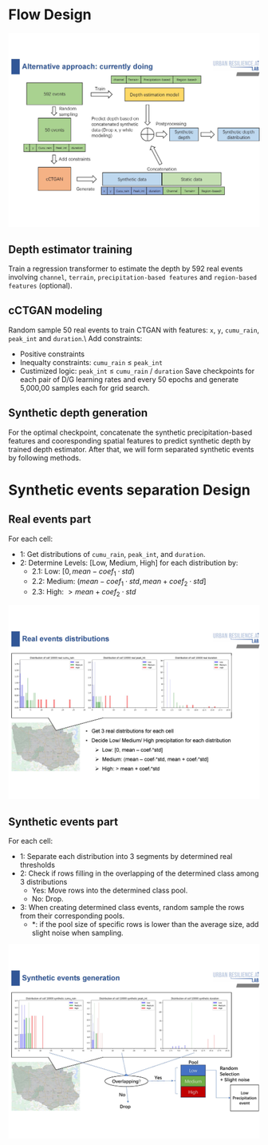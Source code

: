 # Flow Design
![Layout](cCTGAN_layout.jpg)
## Depth estimator training
Train a regression transformer to estimate the depth by 592 real events involving `channel`, `terrain`, `precipitation-based features` and `region-based features` (optional).
## cCTGAN modeling
Random sample 50 real events to train CTGAN with features: `x`, `y`, `cumu_rain`, `peak_int` and `duration`.\\
Add constraints: 
- Positive constraints
- Inequalty constraints: `cumu_rain` $\leq$ `peak_int`
- Custimized logic: `peak_int` $\leq$ `cumu_rain` / `duration`
Save checkpoints for each pair of D/G learning rates and every 50 epochs and generate 5,000,00 samples each for grid search.
## Synthetic depth generation
For the optimal checkpoint, concatenate the synthetic precipitation-based features and cooresponding spatial features to predict synthetic depth by trained depth estimator. After that, we will form separated synthetic events by following methods.

# Synthetic events separation Design
## Real events part
For each cell:
- 1: Get distributions of `cumu_rain`, `peak_int`, and `duration`.
- 2: Determine Levels: [Low, Medium, High] for each distribution by:
  - 2.1: Low: $[0, mean - coef_1 \cdot std)$
  - 2.2: Medium: $(mean - coef_1 \cdot std, mean + coef_2 \cdot std]$
  - 2.3: High: $> mean + coef_2 \cdot std$

![Real](Events_distributions_processing_layout_real.jpg)
## Synthetic events part
For each cell:
- 1: Separate each distribution into 3 segments by determined real thresholds
- 2: Check if rows filling in the overlapping of the determined class among 3 distributions
    - Yes: Move rows into the determined class pool.
    - No: Drop.
- 3: When creating determined class events, random sample the rows from their corresponding pools.
    - *: if the pool size of specific rows is lower than the average size, add slight noise when sampling. 

![Syn](Events_distributions_processing_layout_syn.jpg)
